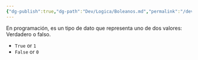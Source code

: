 ```yaml
---
{"dg-publish":true,"dg-path":"Dev/Logica/Boleanos.md","permalink":"/dev/logica/boleanos/","created":"2024-06-10T17:37","updated":"2024-06-10T19:13"}
---
```


En programación, es un tipo de dato que representa uno de dos valores: Verdadero o falso.
- `True` or `1`
- `False` or `0`